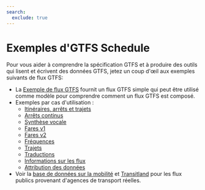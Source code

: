 ```yaml
---
search:
  exclude: true
---
```


# Exemples d'GTFS Schedule

Pour vous aider à comprendre la spécification GTFS et à produire des outils qui lisent et écrivent des données GTFS, jetez un coup d'œil aux exemples suivants de flux GTFS:

- La [Exemple de flux GTFS](/fr/schedule/example-feed) fournit un flux GTFS simple qui peut être utilisé comme modèle pour comprendre comment un flux GTFS est composé.
- Exemples par cas d'utilisation :
    - [Itinéraires, arrêts et trajets](routes-stops-trips)
    - [Arrêts continus](continuous-stops)
    - [Synthèse vocale](text-to-speech)
    - [Fares v1](fares-v1)
    - [Fares v2](fares-v2)
    - [Fréquences](frequencies)
    - [Trajets](pathways)
    - [Traductions](translations)
    - [Informations sur les flux](feed-info)
    - [Attribution des données](attributions)
- Voir la [base de données sur la mobilité](https://database.mobilitydata.org/) et [Transitland](https://www.transit.land/) pour les flux publics provenant d'agences de transport réelles.